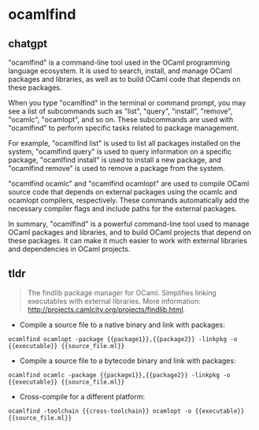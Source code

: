# ocamlfind 
## chatgpt 
"ocamlfind" is a command-line tool used in the OCaml programming language ecosystem. It is used to search, install, and manage OCaml packages and libraries, as well as to build OCaml code that depends on these packages.

When you type "ocamlfind" in the terminal or command prompt, you may see a list of subcommands such as "list", "query", "install", "remove", "ocamlc", "ocamlopt", and so on. These subcommands are used with "ocamlfind" to perform specific tasks related to package management.

For example, "ocamlfind list" is used to list all packages installed on the system, "ocamlfind query" is used to query information on a specific package, "ocamlfind install" is used to install a new package, and "ocamlfind remove" is used to remove a package from the system.

"ocamlfind ocamlc" and "ocamlfind ocamlopt" are used to compile OCaml source code that depends on external packages using the ocamlc and ocamlopt compilers, respectively. These commands automatically add the necessary compiler flags and include paths for the external packages.

In summary, "ocamlfind" is a powerful command-line tool used to manage OCaml packages and libraries, and to build OCaml projects that depend on these packages. It can make it much easier to work with external libraries and dependencies in OCaml projects. 

## tldr 
 
> The findlib package manager for OCaml.
> Simplifies linking executables with external libraries.
> More information: <http://projects.camlcity.org/projects/findlib.html>.

- Compile a source file to a native binary and link with packages:

`ocamlfind ocamlopt -package {{package1}},{{package2}} -linkpkg -o {{executable}} {{source_file.ml}}`

- Compile a source file to a bytecode binary and link with packages:

`ocamlfind ocamlc -package {{package1}},{{package2}} -linkpkg -o {{executable}} {{source_file.ml}}`

- Cross-compile for a different platform:

`ocamlfind -toolchain {{cross-toolchain}} ocamlopt -o {{executable}} {{source_file.ml}}`

